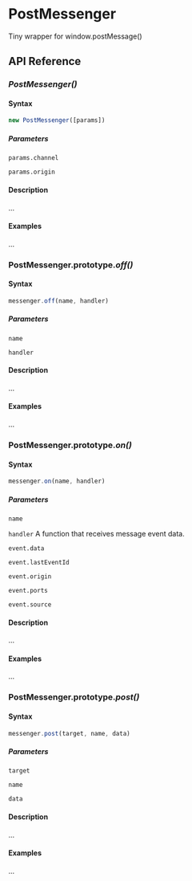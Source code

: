 # PostMessenger

Tiny wrapper for window.postMessage()


## API Reference


### *PostMessenger()*

#### Syntax

```js
new PostMessenger([params])
````

##### Parameters

`params.channel`

`params.origin`

#### Description

...

#### Examples

...


### PostMessenger.prototype.*off()*

#### Syntax

```js
messenger.off(name, handler)
````

##### Parameters

`name`

`handler`

#### Description

...

#### Examples

...


### PostMessenger.prototype.*on()*

#### Syntax

```js
messenger.on(name, handler)
````

##### Parameters

`name`

`handler` A function that receives message event data.

`event.data`

`event.lastEventId`

`event.origin`

`event.ports`

`event.source`

#### Description

...

#### Examples

...


### PostMessenger.prototype.*post()*

#### Syntax

```js
messenger.post(target, name, data)
````

##### Parameters

`target`

`name`

`data`

#### Description

...

#### Examples

...
